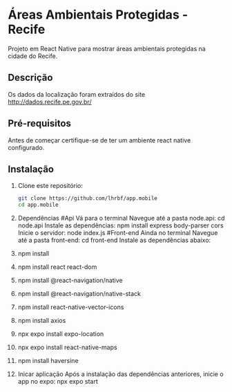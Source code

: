 # Áreas Ambientais Protegidas - Recife
Projeto em React Native para mostrar áreas ambientais protegidas na cidade do Recife. 

## Descrição
Os dados da localização foram extraídos do site <http://dados.recife.pe.gov.br/>

## Pré-requisitos
Antes de começar certifique-se de ter um ambiente react native configurado.

## Instalação

1. Clone este repositório:
   ```bash
   git clone https://github.com/lhrbf/app.mobile
   cd app.mobile

2. Dependências
   #Api
  Vá para o terminal
  Navegue até a pasta node.api: cd node.api
  Instale as dependências: npm install express body-parser cors
  Inicie o servidor: node index.js
  #Front-end
  Ainda no terminal
  Navegue até a pasta front-end: cd front-end
  Instale as dependências abaixo: 
  1. npm install
  2. npm install react react-dom
  3. npm install @react-navigation/native
  4. npm install @react-navigation/native-stack
  5. npm install react-native-vector-icons
  6. npm install axios
  7. npx expo install expo-location
  8. npx expo install react-native-maps
  9. npm install haversine

3. Inicar aplicação
   Após a instalação das dependências anteriores, inicie o app no expo: npx expo start
